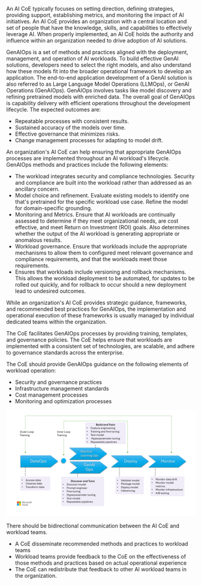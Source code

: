 An AI CoE typically focuses on setting direction, defining strategies, providing support, establishing metrics, and monitoring the impact of AI initiatives. An AI CoE provides an organization with a central location and set of people that have the knowledge, skills, and capabilities to effectively leverage AI. When properly implemented, an AI CoE holds the authority and influence within an organization needed to drive adoption of AI solutions.

GenAIOps is a set of methods and practices aligned with the deployment, management, and operation of AI workloads. To build effective GenAI solutions, developers need to select the right models, and also understand how these models fit into the broader operational framework to develop an application. The end-to-end application development of a GenAI solution is also referred to as Large Language Model Operations (LLMOps), or GenAI Operations (GenAIOps). GenAIOps involves tasks like model discovery and refining pretrained models with enriched data. The overall goal of GenAIOps is capability delivery with efficient operations throughout the development lifecycle. The expected outcomes are:

- Repeatable processes with consistent results.
- Sustained accuracy of the models over time.
- Effective governance that minimizes risks.
- Change management processes for adapting to model drift.

An organization's AI CoE can help ensuring that appropriate GenAIOps processes are implemented throughout an AI workload's lifecycle. GenAIOps methods and practices include the following elements:

- The workload integrates security and compliance technologies. Security and compliance are built into the workload rather than addressed as an ancillary concern.
- Model choice and refinement. Evaluate existing models to identify one that's pretrained for the specific workload use case. Refine the model for domain-specific grounding.
- Monitoring and Metrics. Ensure that AI workloads are continually  assessed to determine if they meet organizational needs, are cost effective, and meet Return on Investment (ROI) goals. Also determines whether the output of the AI workload is generating appropriate or anomalous results.
- Workload governance. Ensure that workloads include the appropriate mechanisms to allow them to configured meet relevant governance and compliance requirements, and that the workloads meet those requirements.
- Ensures that workloads include versioning and rollback mechanisms. This allows the workload deployment to be automated, for updates to be rolled out quickly, and for rollback to occur should a new deployment lead to undesired outcomes.

While an organization's AI CoE provides strategic guidance, frameworks, and recommended best practices for GenAIOps, the implementation and operational execution of these frameworks is usually managed by individual dedicated teams within the organization. 

The CoE facilitates GenAIOps processes by providing training, templates, and governance policies. The CoE helps ensure that workloads are implemented with a consistent set of technologies, are scalable, and adhere to governance standards across the enterprise. 

The CoE should provide GenAIOps guidance on the following elements of workload operation:

- Security and governance practices
- Infrastructure management standards
- Cost management processes
- Monitoring and optimization processes

![Diagram showing the relationships between DataOps, Maching Learning Ops, GenAIOps, deployment and monitoring.](../media/genaiops-processes.png)

There should be bidirectional communication between the AI CoE and workload teams. 

- A CoE disseminate recommended methods and practices to workload teams
- Workload teams provide feedback to the CoE on the effectiveness of those methods and practices based on actual operational experience
- The CoE can redistribute that feedback to other AI workload teams in the organization.
